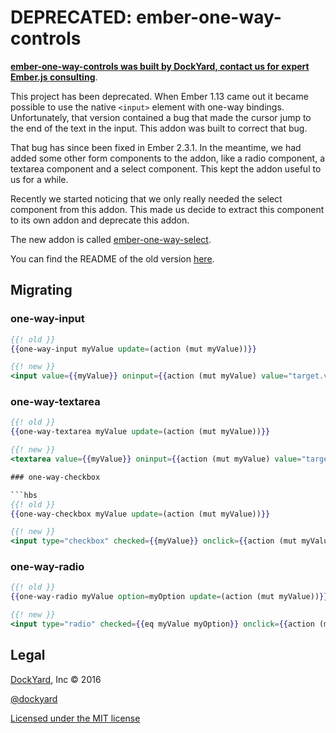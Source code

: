 # DEPRECATED: ember-one-way-controls

**[ember-one-way-controls was built by DockYard, contact us for expert Ember.js consulting](https://dockyard.com/ember-consulting)**.

This project has been deprecated. When Ember 1.13 came out it became possible to
use the native `<input>` element with one-way bindings. Unfortunately, that
version contained a bug that made the cursor jump to the end of the text in the
input. This addon was built to correct that bug.

That bug has since been fixed in Ember 2.3.1. In the meantime, we had added
some other form components to the addon, like a radio component, a textarea
component and a select component. This kept the addon useful to us for a while.

Recently we started noticing that we only really needed the select component
from this addon. This made us decide to extract this component to its own
addon and deprecate this addon.

The new addon is called [ember-one-way-select](https://github.com/DockYard/ember-one-way-select).

You can find the README of the old version [here](https://github.com/DockYard/ember-one-way-controls/blob/1e57a70bba221999a8cf7439c1a34a46a86d67b2/README.md).

## Migrating

### one-way-input

```hbs
{{! old }}
{{one-way-input myValue update=(action (mut myValue))}}

{{! new }}
<input value={{myValue}} oninput={{action (mut myValue) value="target.value"}}>
```

### one-way-textarea

```hbs
{{! old }}
{{one-way-textarea myValue update=(action (mut myValue))}}

{{! new }}
<textarea value={{myValue}} oninput={{action (mut myValue) value="target.value"}}></textarea>

### one-way-checkbox

```hbs
{{! old }}
{{one-way-checkbox myValue update=(action (mut myValue))}}

{{! new }}
<input type="checkbox" checked={{myValue}} onclick={{action (mut myValue) value="target.checked"}}>
```

### one-way-radio

```hbs
{{! old }}
{{one-way-radio myValue option=myOption update=(action (mut myValue))}}

{{! new }}
<input type="radio" checked={{eq myValue myOption}} onclick={{action (mut myValue) myOption}}>
```

## Legal

[DockYard](http://dockyard.com/ember-consulting), Inc &copy; 2016

[@dockyard](http://twitter.com/dockyard)

[Licensed under the MIT license](http://www.opensource.org/licenses/mit-license.php)
